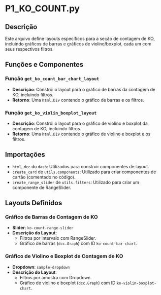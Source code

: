 # P1_KO_COUNT.py

## Descrição
Este arquivo define layouts específicos para a seção de contagem de KO, incluindo gráficos de barras e gráficos de violino/boxplot, cada um com seus respectivos filtros.

## Funções e Componentes

### Função `get_ko_count_bar_chart_layout`
- **Descrição**: Constrói o layout para o gráfico de barras da contagem de KO, incluindo filtros.
- **Retorno**: Uma `html.Div` contendo o gráfico de barras e os filtros.

### Função `get_ko_violin_boxplot_layout`
- **Descrição**: Constrói o layout para o gráfico de violino e boxplot da contagem de KO, incluindo filtros.
- **Retorno**: Uma `html.Div` contendo o gráfico de violino e boxplot e os filtros.

## Importações
- `html`, `dcc` do `dash`: Utilizados para construir componentes de layout.
- `create_card` de `utils.components`: Utilizado para criar componentes de cartão (comentado no código).
- `create_range_slider` de `utils.filters`: Utilizado para criar um componente de RangeSlider.

## Layouts Definidos

### Gráfico de Barras de Contagem de KO
- **Slider**: `ko-count-range-slider`
- **Descrição do Layout**:
  - Filtros por intervalo com RangeSlider.
  - Gráfico de barras (`dcc.Graph`) com ID `ko-count-bar-chart`.

### Gráfico de Violino e Boxplot de Contagem de KO
- **Dropdown**: `sample-dropdown`
- **Descrição do Layout**:
  - Filtros por amostra com Dropdown.
  - Gráfico de violino e boxplot (`dcc.Graph`) com ID `ko-violin-boxplot-chart`.